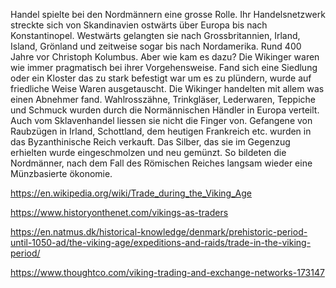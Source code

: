 Handel spielte bei den Nordmännern eine grosse Rolle. Ihr Handelsnetzwerk streckte sich von Skandinavien ostwärts über Europa bis nach Konstantinopel. Westwärts gelangten sie nach Grossbritannien, Irland, Island, Grönland und zeitweise sogar bis nach Nordamerika. Rund 400 Jahre vor Christoph Kolumbus. 
Aber wie kam es dazu? Die Wikinger waren wie immer pragmatisch bei ihrer Vorgehensweise. Fand sich eine Siedlung oder ein Kloster das zu stark befestigt war um es zu plündern, wurde auf friedliche Weise Waren ausgetauscht. 
Die Wikinger handelten mit allem was einen Abnehmer fand. Wahlrosszähne, Trinkgläser, Lederwaren, Teppiche und Schmuck wurden durch die Normännischen Händler in Europa verteilt. Auch vom Sklavenhandel liessen sie nicht die Finger von. Gefangene von Raubzügen in Irland, Schottland, dem heutigen Frankreich etc. wurden in das Byzanthinische Reich verkauft. Das Silber, das sie im Gegenzug erhielten wurde eingeschmolzen und neu gemünzt. So bildeten die Nordmänner, nach dem Fall des Römischen Reiches langsam wieder eine Münzbasierte ökonomie. 




https://en.wikipedia.org/wiki/Trade_during_the_Viking_Age

https://www.historyonthenet.com/vikings-as-traders

https://en.natmus.dk/historical-knowledge/denmark/prehistoric-period-until-1050-ad/the-viking-age/expeditions-and-raids/trade-in-the-viking-period/

https://www.thoughtco.com/viking-trading-and-exchange-networks-173147
